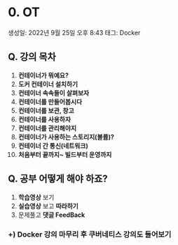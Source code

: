# 0. OT

생성일: 2022년 9월 25일 오후 8:43
태그: Docker

## Q. 강의 목차


1. **컨테이너가 뭐예요?**
2. **도커 컨테이너 설치하기**
3. **컨테이너 속속들이 살펴보자**
4. **컨테이너를 만들어봅시다**
5. **컨테이너를 보관, 창고**
6. **컨테이너를 사용하자**
7. **컨테이너를 관리해야지**
8. **컨테이너가 사용하는 스토리지(볼륨)?**
9. **컨테이너 간 통신(네트워크)**
10. **처음부터 끝까지~ 빌드부터 운영까지**

## Q. 공부 어떻게 해야 하죠?


1. **학습영상** 보기
2. **실습영상** 보고 **따라하기**
3. 문제풀고 **댓글 FeedBack**

### +) Docker 강의 마무리 후 쿠버네티스 강의도 들어보기
